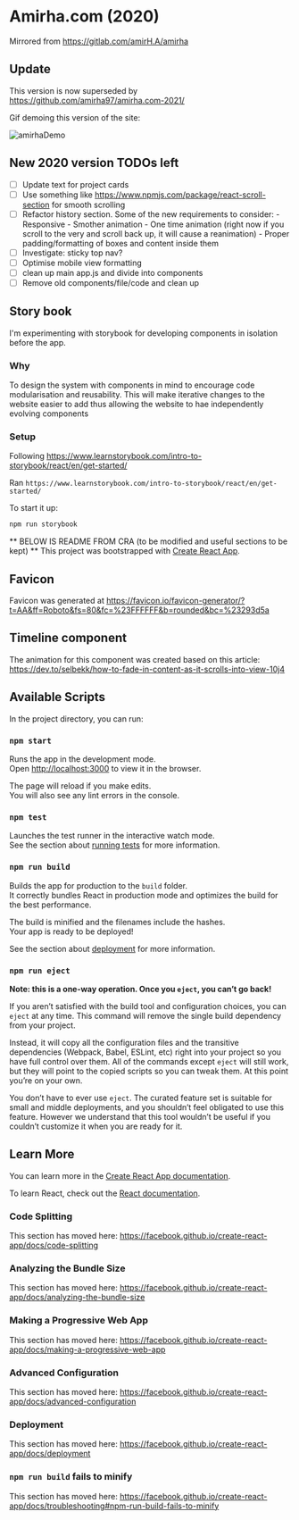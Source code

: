 # Amirha.com (2020)

Mirrored from https://gitlab.com/amirH.A/amirha

## Update

This version is now superseded by https://github.com/amirha97/amirha.com-2021/


Gif demoing this version of the site:

![amirhaDemo](./amirHADemo.gif)

## New 2020 version TODOs left

- [ ] Update text for project cards
- [ ] Use something like https://www.npmjs.com/package/react-scroll-section for smooth scrolling
- [ ] Refactor history section. Some of the new requirements to consider:
      - Responsive
      - Smother animation
      - One time animation (right now if you scroll to the very and scroll back up, it will cause a reanimation)
      - Proper padding/formatting of boxes and content inside them
- [ ] Investigate: sticky top nav?
- [ ] Optimise mobile view formatting
- [ ] clean up main app.js and divide into components
- [ ] Remove old components/file/code and clean up

## Story book

I'm experimenting with storybook for developing components in isolation before the app.

### Why

To design the system with components in mind  to encourage code modularisation
and reusability. This will make iterative changes to the website easier to add
thus allowing the website to hae independently evolving components

### Setup

Following  https://www.learnstorybook.com/intro-to-storybook/react/en/get-started/

Ran `https://www.learnstorybook.com/intro-to-storybook/react/en/get-started/`

To start it up:

```bash
npm run storybook
```

** BELOW IS README FROM CRA (to be modified and useful sections to be kept) **
This project was bootstrapped with [Create React App](https://github.com/facebook/create-react-app).

## Favicon

Favicon was generated at https://favicon.io/favicon-generator/?t=AA&ff=Roboto&fs=80&fc=%23FFFFFF&b=rounded&bc=%23293d5a

## Timeline component

The animation for this component was created based on this article: https://dev.to/selbekk/how-to-fade-in-content-as-it-scrolls-into-view-10j4

## Available Scripts

In the project directory, you can run:

### `npm start`

Runs the app in the development mode.<br />
Open [http://localhost:3000](http://localhost:3000) to view it in the browser.

The page will reload if you make edits.<br />
You will also see any lint errors in the console.

### `npm test`

Launches the test runner in the interactive watch mode.<br />
See the section about [running tests](https://facebook.github.io/create-react-app/docs/running-tests) for more information.

### `npm run build`

Builds the app for production to the `build` folder.<br />
It correctly bundles React in production mode and optimizes the build for the best performance.

The build is minified and the filenames include the hashes.<br />
Your app is ready to be deployed!

See the section about [deployment](https://facebook.github.io/create-react-app/docs/deployment) for more information.

### `npm run eject`

**Note: this is a one-way operation. Once you `eject`, you can’t go back!**

If you aren’t satisfied with the build tool and configuration choices, you can `eject` at any time. This command will remove the single build dependency from your project.

Instead, it will copy all the configuration files and the transitive dependencies (Webpack, Babel, ESLint, etc) right into your project so you have full control over them. All of the commands except `eject` will still work, but they will point to the copied scripts so you can tweak them. At this point you’re on your own.

You don’t have to ever use `eject`. The curated feature set is suitable for small and middle deployments, and you shouldn’t feel obligated to use this feature. However we understand that this tool wouldn’t be useful if you couldn’t customize it when you are ready for it.

## Learn More

You can learn more in the [Create React App documentation](https://facebook.github.io/create-react-app/docs/getting-started).

To learn React, check out the [React documentation](https://reactjs.org/).

### Code Splitting

This section has moved here: https://facebook.github.io/create-react-app/docs/code-splitting

### Analyzing the Bundle Size

This section has moved here: https://facebook.github.io/create-react-app/docs/analyzing-the-bundle-size

### Making a Progressive Web App

This section has moved here: https://facebook.github.io/create-react-app/docs/making-a-progressive-web-app

### Advanced Configuration

This section has moved here: https://facebook.github.io/create-react-app/docs/advanced-configuration

### Deployment

This section has moved here: https://facebook.github.io/create-react-app/docs/deployment

### `npm run build` fails to minify

This section has moved here: https://facebook.github.io/create-react-app/docs/troubleshooting#npm-run-build-fails-to-minify
